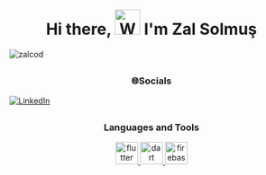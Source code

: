<h1 align="center"> Hi there, <img src="https://raw.githubusercontent.com/nixin72/nixin72/master/wave.gif" 
         alt="Waving hand animated gif"
         height="45"
         width="45" /> I'm Zal Solmuş</h1>
         
<p align="left"> <img src="https://komarev.com/ghpvc/?username=zalcod&label=Views&color=blue&style=plastic&style=for-the-badge" alt="zalcod" /> </p>

## <h3 align="center">🌐Socials</h3>
[![LinkedIn](https://img.shields.io/badge/LinkedIn-0077B5?style=for-the-badge&logo=linkedin&logoColor=white)](https://linkedin.com/in/zalcod)

## <h3 align="center">Languages and Tools</h3>
<p align="center"> <a href="https://www.w3schools.com/cs/" target="_blank" rel="noreferrer"> 
<a href="https://flutter.dev" target="_blank" rel="noreferrer"> <img src="https://www.vectorlogo.zone/logos/flutterio/flutterio-icon.svg" alt="flutter" width="40" height="40"/> </a>
<a href="https://dart.dev" target="_blank" rel="noreferrer"> <img src="https://www.vectorlogo.zone/logos/dartlang/dartlang-icon.svg" alt="dart" width="40" height="40"/> </a> 
<a href="https://firebase.google.com/" target="_blank" rel="noreferrer"> <img src="https://www.vectorlogo.zone/logos/firebase/firebase-icon.svg" alt="firebase"
  width="40" height="40"/> </a>
  </p>
  
